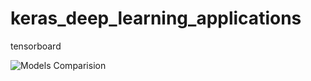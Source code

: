 # keras_deep_learning_applications
 tensorboard
 
 ![Models Comparision](https://github.com/bhargrah/keras_deep_learning_applications/blob/master/images/scalars-multiple.png)
 
 
